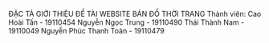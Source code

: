 ĐẶC TẢ GIỚI THIỆU ĐỀ TÀI
WEBSITE BÁN ĐỒ THỜI TRANG 
Thành viên:
Cao Hoài Tấn 			- 19110454
Nguyễn Ngọc Trung 		- 19110490
Thái Thành Nam 		- 19110049
Nguyễn Phúc Thanh Toàn 	- 19110479
